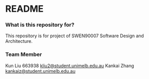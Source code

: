 # README #

### What is this repository for? ###

This repository is for project of SWEN90007 Software Design and Architecture.

### Team Member ###

Kun Liu       663938   kliu2@student.unimelb.edu.au
Kankai Zhang           kankaiz@student.unimelb.edu.au    